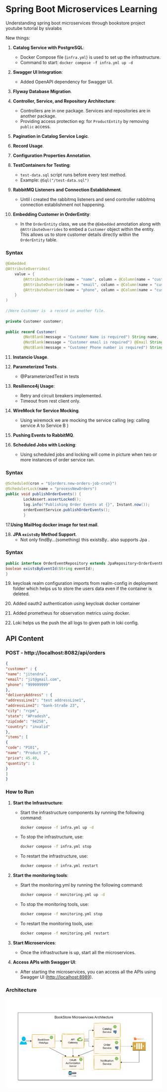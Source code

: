 # Spring Boot Microservices Learning
Understanding spring boot microservices through bookstore project youtube tutorial by sivalabs

New things:

1. **Catalog Service with PostgreSQL**:
    - Docker Compose file (`infra.yml`) is used to set up the infrastructure.
    - Command to start: `docker compose -f infra.yml up -d`


2. **Swagger UI Integration**:
    - Added OpenAPI dependency for Swagger UI.


3. **Flyway Database Migration**.


4. **Controller, Service, and Repository Architecture**:
    - Controllers are in one package. Services and repositories are in another package.
    - Providing access protection eg:  for `ProductEntity` by removing `public` access.


5. **Pagination in Catalog Service Logic**.


6. **Record Usage**.


7. **Configuration Properties Annotation**.


8. **TestContainers for Testing**:
    - `test-data.sql` script runs before every test method.
    - Example: `@Sql("/test-data.sql")`


9. **RabbitMQ Listeners and Connection Establishment**.
    - Until i created the rabbitmq listeners and send controller rabbitmq connection establishment not happening.


10. **Embedding Customer in OrderEntity**:
    - In the `OrderEntity` class, we use the `@Embedded` annotation along with `@AttributeOverrides` to embed a `Customer` object within the entity. This allows us to store customer details directly within the `OrderEntity` table.

### Syntax

```java
@Embedded
@AttributeOverrides(
    value = {
        @AttributeOverride(name = "name", column = @Column(name = "customer_name")),
        @AttributeOverride(name = "email", column = @Column(name = "customer_email")),
        @AttributeOverride(name = "phone", column = @Column(name = "customer_phone"))
    }
)

//Here Customer is  a record in another file.

private Customer customer;

public record Customer(
        @NotBlank(message = "Customer Name is required") String name,
        @NotBlank(message = "Customer email is required") @Email String email,
        @NotBlank(message = "Customer Phone number is required") String phone) {}


```

11. **Instancio Usage**.


12. **Parameterized Tests**.
    - @ParameterizedTest in tests


13. **Resilience4j Usage**:
    - Retry and circuit breakers implemented.
    - Timeout from rest client only.


14. **WireMock for Service Mocking**.
    - Using wiremock we are mocking the service calling (eg: calling  service A to Service B )


15. **Pushing Events to RabbitMQ**.


16. **Scheduled Jobs with Locking**:
    - Using scheduled jobs and locking will come in picture when two or more instances of order service ran.

### Syntax

```java
@Scheduled(cron = "${orders.new-orders-job-cron}")
@SchedulerLock(name = "processNewOrders")
public void publishOrderEvents() {
        LockAssert.assertLocked();
        log.info("Publishing Order Events at {}", Instant.now());
        orderEventService.publishOrderEvents();
        }
```

17.**Using MailHog docker image for test mail**.

18. **JPA `existsBy` Method Support**.
    - Not only findBy...(something) this existsBy.. also supports Jpa .
### Syntax

```java
public interface OrderEventRepository extends JpaRepository<OrderEventEntity, Long> {
boolean existsByEventId(String eventId);
}
```

19. keycloak realm configuration imports from realm-config in deployment folder which helps us to store the users data even if the container is deleted.


20. Added oauth2 authentication using keycloak docker container


21. Added prometheus for observation metrics using docker.

22. Loki helps us the push the all logs to given path in loki config.
## API Content


### POST - http://localhost:8082/api/orders

```json
{
"customer" : {
"name": "jitendra",
"email": "jit@gmail.com",
"phone": "999999999"
},
"deliveryAddress" : {
"addressLine1": "test addressLine1",
"addressLine2": "bank-Straße 23",
"city": "rcpm",
"state": "APradesh",
"zipCode": "94258",
"country": "invalid"
},
"items": [
{
"code": "P101",
"name": "Product 2",
"price": 45.40,
"quantity": 1
}
]
}
 ``` 

### How to Run

1. **Start the Infrastructure**:
    - Start the infrastructure components by running the following command:
      ```bash
      docker compose -f infra.yml up -d
      ```
    - To stop the infrastructure, use:
      ```bash
      docker compose -f infra.yml stop
      ```
    - To restart the infrastructure, use:
      ```bash
      docker compose -f infra.yml restart
      ```
2. **Start the monitoring tools**:
    - Start the monitoring.yml by running the following command:
      ```bash
      docker compose -f monitoring.yml up -d
      ```
    - To stop the monitoring tools, use:
      ```bash
      docker compose -f monitoring.yml stop
      ```
    - To restart the monitoring tools, use:
      ```bash
      docker compose -f monitoring.yml restart
      ```

2. **Start Microservices**:
    - Once the infrastructure is up, start all the microservices.

3. **Access APIs with Swagger UI**:
    - After starting the microservices, you can access all the APIs using Swagger UI  ([http://localhost:8989](http://localhost:8989)).
   
### Architecture

![Diagram](BookStore_Microservices_Architecture.png)